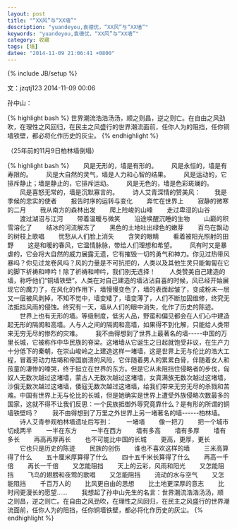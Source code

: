 ```yaml
---
layout: post
title: "“XX风”与“XX墙”"
description: "yuandeyou,袁德优，“XX风”与“XX墙”"
keywords: "yuandeyou,袁德优，“XX风”与“XX墙”"
category: 收藏
tags: [墙]
datee: "2014-11-09 21:06:41 +0800"
---
```

{% include JB/setup %}

文：jzqtj123 2014-11-09 00:06

孙中山：

{% highlight bash  %}
世界潮流浩浩汤汤，顺之则昌，逆之则亡。在自由之风劲吹，在理性之风回归，在民主之风盛行的世界潮流面前，任你人为的阻挡，任你铜墙铁壁，都必将化作历史的灰尘。
{% endhighlight %}

（25年前的11月9日柏林墙倒塌）

<!-- more -->

{% highlight bash  %}
　　风是无形的，墙是有形的。
　　风是永恒的，墙是有寿限的。
　　风是大自然的灵气，墙是人力和心智的结果。
　　风是运动的，它排斥静止；墙是静止的，它排斥运动。
　　风是无色的，墙是色彩斑斓的。
　　风是喜怒无常的，墙是沉默寡言的。
　　诗人艾青深情的赞美风：
　　我是季候的忠实的使者
　　报告时序的运转与变化
　　奔忙在世界上
　　寂静的微寒的二月
　　我从南方的森林出发
　　爬上险峻的山峰
　　走过卑湿的山谷
　　渡过湖沼与江河
　　带着温暖与微笑
　　沿途唤醒沉睡的生物
　　山巅的积雪溶化了
　　结冰的河流解冻了
　　黑色的土地吐出绿色的嫩芽
　　百鸟在飘动的树枝上歌唱
　　忧愁从人们脸上消失
　　含笑的眼睛
　　看着被阳光照射的田野
　　这是和暖的春风，它温情脉脉，带给人们理想和希望。
　　风有时又是暴虐的，它会将大自然的威力展露无遗，它有摧毁一切的勇气和神力。你见过热带风暴吗？你见过龙卷风吗？风的力量是不可抗拒的，人类以及其他生灵只能匍匐在它的脚下祈祷和呻吟！除了祈祷和呻吟，我们别无选择！
　　人类赞美自己建造的墙，称呼他们“铜墙铁壁”。人类在对自己建造的墙沾沾自喜的时候，风已经开始展现它的魔力了，在风化的作用下，墙慢慢变色了，墙的表面起皱了，变成粉末一层又一层被风剥掉，不知不觉中，墙变矮了，墙变薄了，人们不断加固维修，终究无法抵挡风雨的侵蚀。终究有一天，墙从人们的眼中消失，化作了历史的陈迹。
　　世界上也有无形的墙。等级制度，低劣人品，野蛮和偏见都会在人们心中建造起无形的隔阂和高墙。人与人之间的隔阂和高墙，如果得不到化解，只能给人类带来无穷无尽的惨烈的灾难。
　　我不由得想到了世界上最著名的墙-----中国的万里长城，它被称作中华民族的脊梁。这堵墙从它诞生之日起就饱受非议，在生产力十分低下的秦朝，在崇山峻岭之上建造这样一堵墙，这是世界上无与伦比的浩大工程，冒着劳动力枯竭和帝国崩溃的风险，它伴随着男人的累累白骨，伴随着女人和孩童的凄惨的嚎哭，终于挺立在世界的东方。但是它从未阻挡住侵略者的步伐，匈奴人无数次越过这堵墙，蒙古人无数次越过这堵墙，女真满族无数次越过这堵墙，沙俄无数次越过这堵墙，倭寇无数次越过这堵墙，给我们带来无穷无尽的杀戮和苦难。中国有世界上无与伦比的长城，但是她确实是世界上遭受外族侵略次数最多的国家，这就不得不让我们反思：一个民族抵御外辱究竟靠什么？是有形的所谓的铜墙铁壁吗？
　　我不由得想到了万里之外世界上另一堵著名的墙------柏林墙。
　　诗人艾青参观柏林墙遗址后写到：
　　一堵墙
　　像一把刀
　　把一个城市切成两半
　　一半在东方
　　一半在西方
　　墙有多高
　　墙有多厚
　　墙有多长
　　再高再厚再长
　　也不可能比中国的长城
　　更高，更厚，更长
　　它也只是历史的陈迹
　　民族的创伤
　　谁也不喜欢这样的墙
　　三米高算得了什么
　　五十厘米厚算得了什么
　　四十五千米长算得了什么
　　再高一千倍
　　再长一千倍
　　又怎能阻挡
　　天上的云彩，风雨和阳光
　　又怎能阻挡
　　飞鸟的翅膀和夜莺的歌唱
　　又怎能阻挡
　　流动的水与空气
　　又怎能阻挡
　　千百万人的
　　比风更自由的思想
　　比土地更深厚的意志
　　比时间更漫长的愿望......
　　我想起了孙中山先生的名言：世界潮流浩浩汤汤，顺之则昌，逆之则亡。在自由之风劲吹，在理性之风回归，在民主之风盛行的世界潮流面前，任你人为的阻挡，任你铜墙铁壁，都必将化作历史的灰尘。
{% endhighlight %}
